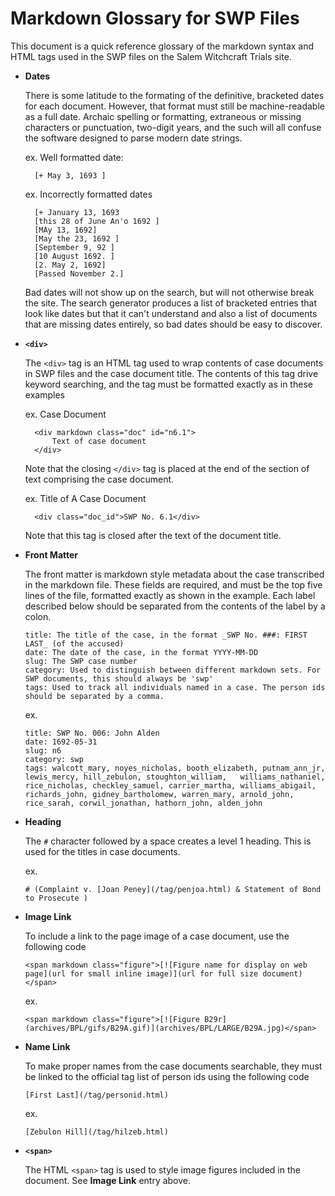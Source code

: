 # Markdown Glossary for SWP Files

This document is a quick reference glossary of the markdown syntax and HTML tags used in the SWP files on the Salem Witchcraft Trials site.

* **Dates**
	
	There is some latitude to the formating of the definitive, bracketed dates for each document. However, that format must still be machine-readable as a full date. Archaic spelling or formatting, extraneous or missing characters or punctuation, two-digit years, and the such will all confuse the software designed to parse modern date strings.

	ex. Well formatted date:

		[+ May 3, 1693 ]

	ex. Incorrectly formatted dates

		[+ January 13, 1693 
		[this 28 of June An'o 1692 ] 
		[MAy 13, 1692] 
		[May the 23, 1692 ] 
		[September 9, 92 ] 
		[10 August 1692. ] 
		[2. May 2, 1692] 
		[Passed November 2.]

	Bad dates will not show up on the search, but will not otherwise break the site. The search generator produces a list of bracketed entries that look like dates but that it can't understand and also a list of documents that are missing dates entirely, so bad dates should be easy to discover.

* **`<div>`**
	
	The `<div>` tag is an HTML tag used to wrap contents of case documents in SWP files and the case document title. The contents of this tag drive keyword searching, and the tag must be formatted exactly as in these examples
	
	ex. Case Document 
		
		<div markdown class="doc" id="n6.1">
			Text of case document
		</div>
		
	Note that the closing `</div>` tag is placed at the end of the section of text comprising the case document.
	
	ex. Title of A Case Document
		
		<div class="doc_id">SWP No. 6.1</div>
		
	Note that this tag is closed after the text of the document title.

* **Front Matter**
	
	The front matter is markdown style metadata about the case transcribed in the markdown file. These fields are required, and must be the top five lines of the file, formatted exactly as shown in the example. Each label described below should be separated from the contents of the label by a colon.
	
	```
	title: The title of the case, in the format _SWP No. ###: FIRST LAST_ (of the accused)
	date: The date of the case, in the format YYYY-MM-DD
	slug: The SWP case number
	category: Used to distinguish between different markdown sets. For SWP documents, this should always be 'swp'	
	tags: Used to track all individuals named in a case. The person ids should be separated by a comma.
	```
	
	ex. 
	
	```
	title: SWP No. 006: John Alden
	date: 1692-05-31
	slug: n6
	category: swp
	tags: walcott_mary, noyes_nicholas, booth_elizabeth, putnam_ann_jr, lewis_mercy, hill_zebulon, stoughton_william,  	williams_nathaniel, rice_nicholas, checkley_samuel, carrier_martha, williams_abigail, richards_john, gidney_bartholomew, warren_mary, arnold_john, rice_sarah, corwil_jonathan, hathorn_john, alden_john
	```

* **Heading**
	
	The `#` character followed by a space creates a level 1 heading. This is used for the titles in case documents.
	
	ex.
	
	`# (Complaint v. [Joan Peney](/tag/penjoa.html) & Statement of Bond to Prosecute )`

* **Image Link**
	
	To include a link to the page image of a case document, use the following code
	
	`<span markdown class="figure">[![Figure name for display on web page](url for small inline image)](url for full size document)</span>`
	
	ex.
	
	`<span markdown class="figure">[![Figure B29r](archives/BPL/gifs/B29A.gif)](archives/BPL/LARGE/B29A.jpg)</span>`

* **Name Link**
	
	To make proper names from the case documents searchable, they must be linked to the official tag list of person ids using the following code
	
	`[First Last](/tag/personid.html)`
	
	ex.
	
	`[Zebulon Hill](/tag/hilzeb.html)`

* **`<span>`**
	
	The HTML `<span>` tag is used to style image figures included in the document. See **Image Link** entry above.


